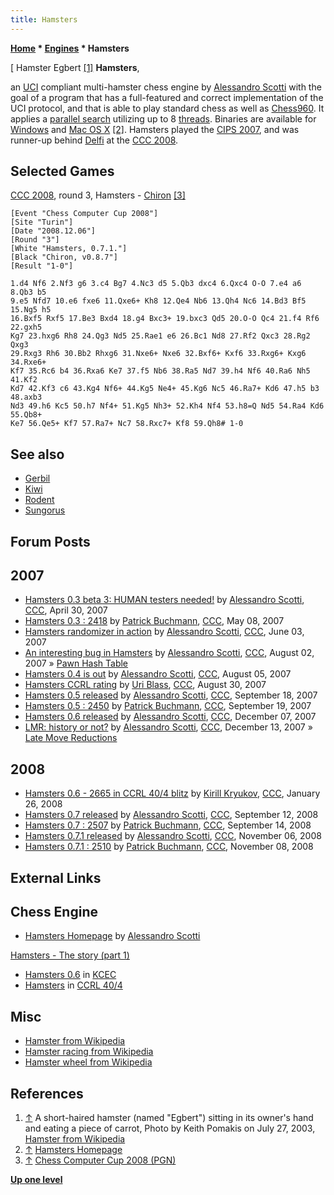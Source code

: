 ```yaml
---
title: Hamsters
---
```

**[Home](Home "Home") * [Engines](Engines "Engines") * Hamsters**

\[ Hamster Egbert <a id="cite-note-1" href="#cite-ref-1">[1]</a>
**Hamsters**,

an [UCI](UCI "UCI") compliant multi-hamster chess engine by [Alessandro Scotti](Alessandro_Scotti "Alessandro Scotti") with the goal of a program that has a full-featured and correct implementation of the UCI protocol, and that is able to play standard chess as well as [Chess960](Chess960 "Chess960").
It applies a [parallel search](Parallel_Search "Parallel Search") utilizing up to 8 [threads](Thread "Thread"). Binaries are available for [Windows](Windows "Windows") and [Mac OS X](Mac_OS "Mac OS") <a id="cite-note-2" href="#cite-ref-2">[2]</a>. Hamsters played the [CIPS 2007](CIPS_2007 "CIPS 2007"), and was runner-up behind [Delfi](Delfi "Delfi") at the [CCC 2008](CCC_2008 "CCC 2008").

## Selected Games

[CCC 2008](CCC_2008 "CCC 2008"), round 3, Hamsters - [Chiron](Chiron "Chiron") <a id="cite-note-3" href="#cite-ref-3">[3]</a>

```
[Event "Chess Computer Cup 2008"]
[Site "Turin"]
[Date "2008.12.06"]
[Round "3"]
[White "Hamsters, 0.7.1."]
[Black "Chiron, v0.8.7"]
[Result "1-0"]

1.d4 Nf6 2.Nf3 g6 3.c4 Bg7 4.Nc3 d5 5.Qb3 dxc4 6.Qxc4 O-O 7.e4 a6 8.Qb3 b5 
9.e5 Nfd7 10.e6 fxe6 11.Qxe6+ Kh8 12.Qe4 Nb6 13.Qh4 Nc6 14.Bd3 Bf5 15.Ng5 h5 
16.Bxf5 Rxf5 17.Be3 Bxd4 18.g4 Bxc3+ 19.bxc3 Qd5 20.O-O Qc4 21.f4 Rf6 22.gxh5 
Kg7 23.hxg6 Rh8 24.Qg3 Nd5 25.Rae1 e6 26.Bc1 Nd8 27.Rf2 Qxc3 28.Rg2 Qxg3 
29.Rxg3 Rh6 30.Bb2 Rhxg6 31.Nxe6+ Nxe6 32.Bxf6+ Kxf6 33.Rxg6+ Kxg6 34.Rxe6+ 
Kf7 35.Rc6 b4 36.Rxa6 Ke7 37.f5 Nb6 38.Ra5 Nd7 39.h4 Nf6 40.Ra6 Nh5 41.Kf2 
Kd7 42.Kf3 c6 43.Kg4 Nf6+ 44.Kg5 Ne4+ 45.Kg6 Nc5 46.Ra7+ Kd6 47.h5 b3 48.axb3 
Nd3 49.h6 Kc5 50.h7 Nf4+ 51.Kg5 Nh3+ 52.Kh4 Nf4 53.h8=Q Nd5 54.Ra4 Kd6 55.Qb8+
Ke7 56.Qe5+ Kf7 57.Ra7+ Nc7 58.Rxc7+ Kf8 59.Qh8# 1-0

```

## See also

- [Gerbil](Gerbil "Gerbil")
- [Kiwi](Kiwi "Kiwi")
- [Rodent](Rodent "Rodent")
- [Sungorus](Sungorus "Sungorus")

## Forum Posts

## 2007

- [Hamsters 0.3 beta 3: HUMAN testers needed!](http://www.talkchess.com/forum/viewtopic.php?t=13490) by [Alessandro Scotti](Alessandro_Scotti "Alessandro Scotti"), [CCC](CCC "CCC"), April 30, 2007
- [Hamsters 0.3 : 2418](http://www.talkchess.com/forum/viewtopic.php?t=13632) by [Patrick Buchmann](Patrick_Buchmann "Patrick Buchmann"), [CCC](CCC "CCC"), May 08, 2007
- [Hamsters randomizer in action](http://www.talkchess.com/forum/viewtopic.php?t=14239) by [Alessandro Scotti](Alessandro_Scotti "Alessandro Scotti"), [CCC](CCC "CCC"), June 03, 2007
- [An interesting bug in Hamsters](http://www.talkchess.com/forum/viewtopic.php?t=15540) by [Alessandro Scotti](Alessandro_Scotti "Alessandro Scotti"), [CCC](CCC "CCC"), August 02, 2007 » [Pawn Hash Table](Pawn_Hash_Table "Pawn Hash Table")
- [Hamsters 0.4 is out](http://www.talkchess.com/forum/viewtopic.php?t=15597) by [Alessandro Scotti](Alessandro_Scotti "Alessandro Scotti"), [CCC](CCC "CCC"), August 05, 2007
- [Hamsters CCRL rating](http://www.talkchess.com/forum/viewtopic.php?t=16131) by [Uri Blass](Uri_Blass "Uri Blass"), [CCC](CCC "CCC"), August 30, 2007
- [Hamsters 0.5 released](http://www.talkchess.com/forum/viewtopic.php?t=16535) by [Alessandro Scotti](Alessandro_Scotti "Alessandro Scotti"), [CCC](CCC "CCC"), September 18, 2007
- [Hamsters 0.5 : 2450](http://www.talkchess.com/forum/viewtopic.php?t=16550) by [Patrick Buchmann](Patrick_Buchmann "Patrick Buchmann"), [CCC](CCC "CCC"), September 19, 2007
- [Hamsters 0.6 released](http://www.talkchess.com/forum/viewtopic.php?t=18256) by [Alessandro Scotti](Alessandro_Scotti "Alessandro Scotti"), [CCC](CCC "CCC"), December 07, 2007
- [LMR: history or not?](http://www.talkchess.com/forum/viewtopic.php?t=18345) by [Alessandro Scotti](Alessandro_Scotti "Alessandro Scotti"), [CCC](CCC "CCC"), December 13, 2007 » [Late Move Reductions](Late_Move_Reductions "Late Move Reductions")

## 2008

- [Hamsters 0.6 - 2665 in CCRL 40/4 blitz](http://www.talkchess.com/forum/viewtopic.php?t=19206) by [Kirill Kryukov](Kirill_Kryukov "Kirill Kryukov"), [CCC](CCC "CCC"), January 26, 2008
- [Hamsters 0.7 released](http://www.talkchess.com/forum/viewtopic.php?t=23686) by [Alessandro Scotti](Alessandro_Scotti "Alessandro Scotti"), [CCC](CCC "CCC"), September 12, 2008
- [Hamsters 0.7 : 2507](http://www.talkchess.com/forum/viewtopic.php?t=23713) by [Patrick Buchmann](Patrick_Buchmann "Patrick Buchmann"), [CCC](CCC "CCC"), September 14, 2008
- [Hamsters 0.7.1 released](http://www.talkchess.com/forum/viewtopic.php?t=24757) by [Alessandro Scotti](Alessandro_Scotti "Alessandro Scotti"), [CCC](CCC "CCC"), November 06, 2008
- [Hamsters 0.7.1 : 2510](http://www.talkchess.com/forum/viewtopic.php?t=24781) by [Patrick Buchmann](Patrick_Buchmann "Patrick Buchmann"), [CCC](CCC "CCC"), November 08, 2008

## External Links

## Chess Engine

- [Hamsters Homepage](https://walkofmind.com/programming/chess/hamsters.htm) by [Alessandro Scotti](Alessandro_Scotti "Alessandro Scotti")

[Hamsters - The story (part 1)](https://walkofmind.com/programming/chess/hamsters_story_1.htm)

- [Hamsters 0.6](http://kirill-kryukov.com/chess/kcec/cgi/engine_details.cgi?match_length=20&print=Details&each_game=1&eng=Hamsters%200.6) in [KCEC](KCEC "KCEC")
- [Hamsters](http://ccrl.chessdom.com/ccrl/4040/cgi/compare_engines.cgi?family=Hamsters&print=Rating+list&print=Results+table&print=LOS+table&print=Ponder+hit+table&print=Eval+difference+table&print=Comopp+gamenum+table&print=Overlap+table&print=Score+with+common+opponents) in [CCRL 40/4](CCRL "CCRL")

## Misc

- [Hamster from Wikipedia](https://en.wikipedia.org/wiki/Hamster)
- [Hamster racing from Wikipedia](https://en.wikipedia.org/wiki/Hamster_racing)
- [Hamster wheel from Wikipedia](https://en.wikipedia.org/wiki/Hamster_wheel)

## References

1. <a id="cite-ref-1" href="#cite-note-1">↑</a> A short-haired hamster (named "Egbert") sitting in its owner's hand and eating a piece of carrot, Photo by Keith Pomakis on July 27, 2003, [Hamster from Wikipedia](https://en.wikipedia.org/wiki/Hamster)
1. <a id="cite-ref-2" href="#cite-note-2">↑</a> [Hamsters Homepage](http://walkofmind.com/programming/chess/hamsters.htm)
1. <a id="cite-ref-3" href="#cite-note-3">↑</a> [Chess Computer Cup 2008 (PGN)](http://www.scaccomasco.com/tornei/2008/wwwCCC3/crosstbl.html)

**[Up one level](Engines "Engines")**

